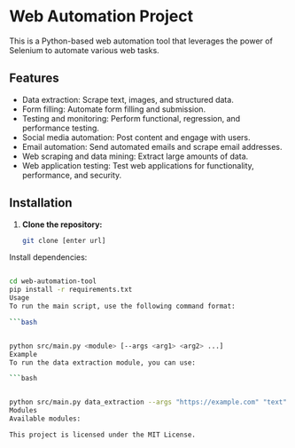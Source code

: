 # Web Automation Project

This is a Python-based web automation tool that leverages the power of Selenium to automate various web tasks.

## Features
- Data extraction: Scrape text, images, and structured data.
- Form filling: Automate form filling and submission.
- Testing and monitoring: Perform functional, regression, and performance testing.
- Social media automation: Post content and engage with users.
- Email automation: Send automated emails and scrape email addresses.
- Web scraping and data mining: Extract large amounts of data.
- Web application testing: Test web applications for functionality, performance, and security.

## Installation
1. **Clone the repository:**
   ```bash
   git clone [enter url]
Install dependencies:
```bash

cd web-automation-tool
pip install -r requirements.txt
Usage
To run the main script, use the following command format:

```bash


python src/main.py <module> [--args <arg1> <arg2> ...]
Example
To run the data extraction module, you can use:

```bash


python src/main.py data_extraction --args "https://example.com" "text"
Modules
Available modules:

This project is licensed under the MIT License.